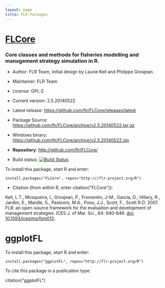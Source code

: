 ```yaml
---
layout: page
title: FLR Packages
---
```


# [FLCore](http://flr-project.org/FLCore)

### Core classes and methods for fisheries modelling and management strategy simulation in R.

- Author: FLR Team, initial design by Laurie Kell and Philippe Grosjean.
- Maintainer: FLR Team <flr-team at flr-project.org>
- License: GPL-2
- Current version: 2.5.20140522

- Latest release: <https://github.com/flr/FLCore/releases/latest>
- Package Source: <https://github.com/flr/FLCore/archive/v2.5.20140522.tar.gz>
- Windows binary: <https://github.com/flr/FLCore/archive/v2.5.20140522.zip>

- **Repository**: <http://github.com/flr/FLCore/>
- Build status: [![Build Status](https://travis-ci.org/flr/FLCore.svg?branch=master)](https://travis-ci.org/flr/FLCore)


To install this package, start R and enter:

	install.packages("FLCore", repos="http:///flr-project.org/R")


- Citation (from within R, enter citation("FLCore")):

Kell, L.T., Mosqueira, I., Grosjean, P., Fromentin, J-M., Garcia, D., Hillary, R., Jardim, E., Mardle, S., Pastoors, M.A., Poos, J.J., Scott, F., Scott R.D. 2007. FLR: an open-source framework for the evaluation and development of management strategies. ICES J. of Mar. Sci., 64: 640-646. [doi: 10.1093/icesjms/fsm012](dx.doi.org/10.1093/icesjms/fsm012).

# ggplotFL

To install this package, start R and enter:

	install.packages("ggplotFL", repos="http://flr-project.org/R")

To cite this package in a publication type:

  citation("ggplotFL")

